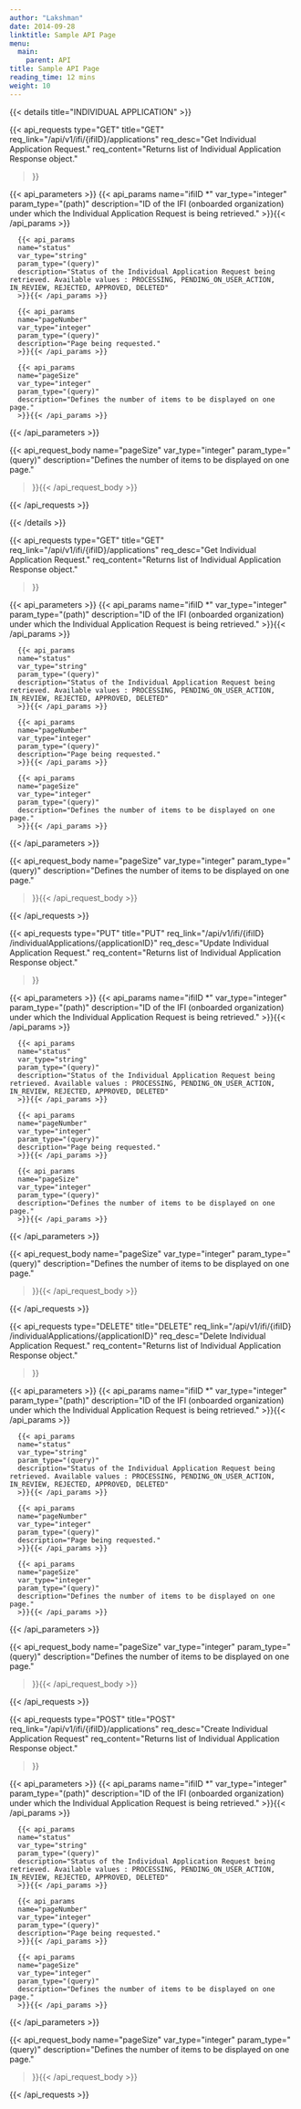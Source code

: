 ```yaml
---
author: "Lakshman"
date: 2014-09-28
linktitle: Sample API Page
menu:
  main:
    parent: API
title: Sample API Page
reading_time: 12 mins
weight: 10
---
```


{{< details title="INDIVIDUAL APPLICATION" >}}

  {{< api_requests 
  type="GET" 
  title="GET"
  req_link="/api/v1/ifi/{ifiID}/applications"
  req_desc="Get Individual Application Request."
  req_content="Returns list of Individual Application Response object."
  >}}

  {{< api_parameters >}}
      {{< api_params
      name="ifiID *"
      var_type="integer"
      param_type="(path)"
      description="ID of the IFI (onboarded organization) under which the Individual Application Request is being retrieved."
      >}}{{< /api_params >}}
      
      {{< api_params
      name="status"
      var_type="string"
      param_type="(query)"
      description="Status of the Individual Application Request being retrieved. Available values : PROCESSING, PENDING_ON_USER_ACTION, IN_REVIEW, REJECTED, APPROVED, DELETED"
      >}}{{< /api_params >}}

      {{< api_params
      name="pageNumber"
      var_type="integer"
      param_type="(query)"
      description="Page being requested."
      >}}{{< /api_params >}}

      {{< api_params
      name="pageSize"
      var_type="integer"
      param_type="(query)"
      description="Defines the number of items to be displayed on one page."
      >}}{{< /api_params >}}
  {{< /api_parameters >}}

  {{< api_request_body
  name="pageSize"
  var_type="integer"
  param_type="(query)"
  description="Defines the number of items to be displayed on one page."
  >}}{{< /api_request_body >}}

  {{< /api_requests >}}

  
{{< /details >}}

{{< api_requests 
  type="GET" 
  title="GET"
  req_link="/api/v1/ifi/{ifiID}/applications"
  req_desc="Get Individual Application Request."
  req_content="Returns list of Individual Application Response object."
  >}}

  {{< api_parameters >}}
      {{< api_params
      name="ifiID *"
      var_type="integer"
      param_type="(path)"
      description="ID of the IFI (onboarded organization) under which the Individual Application Request is being retrieved."
      >}}{{< /api_params >}}
      
      {{< api_params
      name="status"
      var_type="string"
      param_type="(query)"
      description="Status of the Individual Application Request being retrieved. Available values : PROCESSING, PENDING_ON_USER_ACTION, IN_REVIEW, REJECTED, APPROVED, DELETED"
      >}}{{< /api_params >}}

      {{< api_params
      name="pageNumber"
      var_type="integer"
      param_type="(query)"
      description="Page being requested."
      >}}{{< /api_params >}}

      {{< api_params
      name="pageSize"
      var_type="integer"
      param_type="(query)"
      description="Defines the number of items to be displayed on one page."
      >}}{{< /api_params >}}
  {{< /api_parameters >}}

  {{< api_request_body
  name="pageSize"
  var_type="integer"
  param_type="(query)"
  description="Defines the number of items to be displayed on one page."
  >}}{{< /api_request_body >}}

  {{< /api_requests >}}

  {{< api_requests 
  type="PUT" 
  title="PUT"
  req_link="​/api​/v1​/ifi​/{ifiID}​/individualApplications​/{applicationID}"
  req_desc="Update Individual Application Request."
  req_content="Returns list of Individual Application Response object."
  >}}

  {{< api_parameters >}}
      {{< api_params
      name="ifiID *"
      var_type="integer"
      param_type="(path)"
      description="ID of the IFI (onboarded organization) under which the Individual Application Request is being retrieved."
      >}}{{< /api_params >}}
      
      {{< api_params
      name="status"
      var_type="string"
      param_type="(query)"
      description="Status of the Individual Application Request being retrieved. Available values : PROCESSING, PENDING_ON_USER_ACTION, IN_REVIEW, REJECTED, APPROVED, DELETED"
      >}}{{< /api_params >}}

      {{< api_params
      name="pageNumber"
      var_type="integer"
      param_type="(query)"
      description="Page being requested."
      >}}{{< /api_params >}}

      {{< api_params
      name="pageSize"
      var_type="integer"
      param_type="(query)"
      description="Defines the number of items to be displayed on one page."
      >}}{{< /api_params >}}
  {{< /api_parameters >}}

  {{< api_request_body
  name="pageSize"
  var_type="integer"
  param_type="(query)"
  description="Defines the number of items to be displayed on one page."
  >}}{{< /api_request_body >}}

  {{< /api_requests >}}


  {{< api_requests 
  type="DELETE" 
  title="DELETE"
  req_link="/api​/v1​/ifi​/{ifiID}​/individualApplications​/{applicationID}"
  req_desc="Delete Individual Application Request."
  req_content="Returns list of Individual Application Response object."
  >}}

  {{< api_parameters >}}
      {{< api_params
      name="ifiID *"
      var_type="integer"
      param_type="(path)"
      description="ID of the IFI (onboarded organization) under which the Individual Application Request is being retrieved."
      >}}{{< /api_params >}}
      
      {{< api_params
      name="status"
      var_type="string"
      param_type="(query)"
      description="Status of the Individual Application Request being retrieved. Available values : PROCESSING, PENDING_ON_USER_ACTION, IN_REVIEW, REJECTED, APPROVED, DELETED"
      >}}{{< /api_params >}}

      {{< api_params
      name="pageNumber"
      var_type="integer"
      param_type="(query)"
      description="Page being requested."
      >}}{{< /api_params >}}

      {{< api_params
      name="pageSize"
      var_type="integer"
      param_type="(query)"
      description="Defines the number of items to be displayed on one page."
      >}}{{< /api_params >}}
  {{< /api_parameters >}}

  {{< api_request_body
  name="pageSize"
  var_type="integer"
  param_type="(query)"
  description="Defines the number of items to be displayed on one page."
  >}}{{< /api_request_body >}}

  {{< /api_requests >}}


  {{< api_requests 
  type="POST" 
  title="POST"
  req_link="/api/v1/ifi/{ifiID}/applications"
  req_desc="Create Individual Application Request"
  req_content="Returns list of Individual Application Response object."
  >}}

  {{< api_parameters >}}
      {{< api_params
      name="ifiID *"
      var_type="integer"
      param_type="(path)"
      description="ID of the IFI (onboarded organization) under which the Individual Application Request is being retrieved."
      >}}{{< /api_params >}}
      
      {{< api_params
      name="status"
      var_type="string"
      param_type="(query)"
      description="Status of the Individual Application Request being retrieved. Available values : PROCESSING, PENDING_ON_USER_ACTION, IN_REVIEW, REJECTED, APPROVED, DELETED"
      >}}{{< /api_params >}}

      {{< api_params
      name="pageNumber"
      var_type="integer"
      param_type="(query)"
      description="Page being requested."
      >}}{{< /api_params >}}

      {{< api_params
      name="pageSize"
      var_type="integer"
      param_type="(query)"
      description="Defines the number of items to be displayed on one page."
      >}}{{< /api_params >}}
  {{< /api_parameters >}}

  {{< api_request_body
  name="pageSize"
  var_type="integer"
  param_type="(query)"
  description="Defines the number of items to be displayed on one page."
  >}}{{< /api_request_body >}}

  {{< /api_requests >}}


<!-- {{< details title="Title" >}}
## eteadg
  {{< details title="Title 2">}} 
  ## gddg
    {{< details title="Title 3">}} 
      <p style="background: blue">test</p>
    {{< /details >}} 
  {{< /details >}}
{{< /details >}} -->